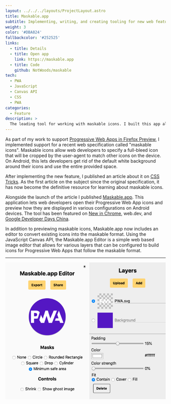 ```yaml
---
layout: ../../../layouts/ProjectLayout.astro
title: Maskable.app
subtitle: Implementing, writing, and creating tooling for new web feature
weight: 3
color: '#DBA824'
fallbackcolor: '#252525'
links:
  - title: Details
  - title: Open app
    link: https://maskable.app
  - title: Code
    github: NotWoods/maskable
tech:
  - PWA
  - JavaScript
  - Canvas API
  - CSS
  - PWA
categories:
  - Feature
description: >
  The leading tool for working with maskable icons. I built this app alongside implementing the web feature into Firefox and writing about it for CSS Tricks. It uses the Canvas API and vanilla JavaScript to help developers build the best PWAs.
---
```


As part of my work to support [Progressive Web Apps in Firefox Preview](/projects/mozilla-firefox/), I implemented support for a recent web specification called "maskable icons". Maskable icons allow web developers to specify a full-bleed icon that will be cropped by the user-agent to match other icons on the device. On Android, this lets developers get rid of the default white background around their icons and use the entire provided space.

After implementing the new feature, I published an article about it on [CSS Tricks](https://css-tricks.com/maskable-icons-android-adaptive-icons-for-your-pwa/). As the first article on the subject since the original specification, it has now become the definitive resource for learning about maskable icons.

Alongside the launch of the article I published [Maskable.app](https://maskable.app). This application lets web developers open their Progressive Web App icons and preview how they are displayed in various configurations on Android devices. The tool has been featured on [New in Chrome](https://developers.google.com/web/updates/2019/12/nic79), web.dev, and [Google Developer Days China](https://events.google.cn/intl/en/developerdays2019/).

In addition to previewing maskable icons, Maskable.app now includes an editor to convert existing icons into the maskable format. Using the JavaScript Canvas API, the Maskable.app Editor is a simple web based image editor that allows for various layers that can be configured to build icons for Progressive Web Apps that follow the maskable format.

---

![Maskable.app Editor](editor.png)
